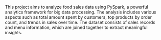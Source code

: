 This project aims to analyze food sales data using PySpark, a powerful analytics framework for big data processing. The analysis includes various aspects such as total amount spent by customers, top products by order count, and trends in sales over time. The dataset consists of sales records and menu information, which are joined together to extract meaningful insights.

